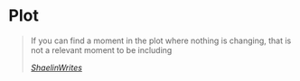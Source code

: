 # Plot

<link rel="stylesheet" href="/css_overrides/light.css">

<div class="dayquote">
<blockquote>
<p>If you can find a moment in the plot where nothing is changing, that is not a relevant moment to be including<p>
<cite> 
<a href="https://www.youtube.com/watch?v=9xM7vMk5oX4" >ShaelinWrites </a>
</cite>
</blockquote>